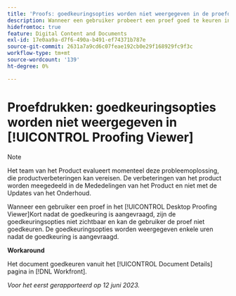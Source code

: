 ```yaml
---
title: 'Proofs: goedkeuringsopties worden niet weergegeven in de proefdrukweergave'
description: Wanneer een gebruiker probeert een proef goed te keuren in de Desktop Proofing Viewer, kort nadat de goedkeuring is aangevraagd, zijn de goedkeuringsopties niet zichtbaar en kan de gebruiker de proef niet goedkeuren. De goedkeuringsopties worden weergegeven enkele uren nadat de goedkeuring is aangevraagd.
hidefromtoc: true
feature: Digital Content and Documents
exl-id: 17e0aa9a-d7f6-490a-b491-ef74371b787e
source-git-commit: 2631a7a9cd6c07feae192cb0e29f168929fc9f3c
workflow-type: tm+mt
source-wordcount: '139'
ht-degree: 0%

---
```


# Proefdrukken: goedkeuringsopties worden niet weergegeven in [!UICONTROL Proofing Viewer]

>[!NOTE]
>
>Het team van het Product evalueert momenteel deze probleemoplossing, die productverbeteringen kan vereisen. De verbeteringen van het product worden meegedeeld in de Mededelingen van het Product en niet met de Updates van het Onderhoud.

Wanneer een gebruiker een proef in het [!UICONTROL Desktop Proofing Viewer]Kort nadat de goedkeuring is aangevraagd, zijn de goedkeuringsopties niet zichtbaar en kan de gebruiker de proef niet goedkeuren. De goedkeuringsopties worden weergegeven enkele uren nadat de goedkeuring is aangevraagd.

**Workaround**

Het document goedkeuren vanuit het [!UICONTROL Document Details] pagina in [!DNL Workfront].

_Voor het eerst gerapporteerd op 12 juni 2023._
